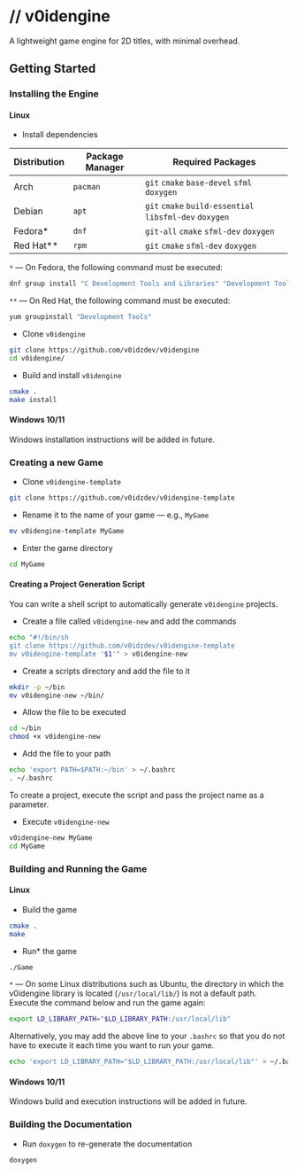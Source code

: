 # // v0idengine

A lightweight game engine for 2D titles, with minimal overhead.

## Getting Started

### Installing the Engine

#### Linux
- Install dependencies

| Distribution | Package Manager | Required Packages |
|---|---|---|
| Arch         | `pacman`        | `git` `cmake` `base-devel` `sfml` `doxygen` |
| Debian       | `apt`           | `git` `cmake` `build-essential` `libsfml-dev` `doxygen` |
| Fedora*      | `dnf`           | `git-all` `cmake` `sfml-dev` `doxygen` |
| Red Hat**    | `rpm`           | `git` `cmake` `sfml-dev` `doxygen` |

`*` — On Fedora, the following command must be executed:
```bash
dnf group install "C Development Tools and Libraries" "Development Tools"
```
`**` — On Red Hat, the following command must be executed:
```bash
yum groupinstall "Development Tools" 
```

- Clone `v0idengine`
```bash
git clone https://github.com/v0idzdev/v0idengine
cd v0idengine/
```

- Build and install `v0idengine`
```bash
cmake .
make install
```

#### Windows 10/11
Windows installation instructions will be added in future.

### Creating a new Game

- Clone `v0idengine-template`
```bash
git clone https://github.com/v0idzdev/v0idengine-template
```

- Rename it to the name of your game — e.g., `MyGame`
```bash
mv v0idengine-template MyGame
```

- Enter the game directory
```bash
cd MyGame
```

#### Creating a Project Generation Script
You can write a shell script to automatically generate `v0idengine` projects.

- Create a file called `v0idengine-new` and add the commands
```bash
echo "#!/bin/sh
git clone https://github.com/v0idzdev/v0idengine-template
mv v0idengine-template '$1'" > v0idengine-new
```

- Create a scripts directory and add the file to it
```bash
mkdir -p ~/bin
mv v0idengine-new ~/bin/
```

- Allow the file to be executed
```bash
cd ~/bin
chmod +x v0idengine-new
```

- Add the file to your path
```bash
echo 'export PATH=$PATH:~/bin' > ~/.bashrc
. ~/.bashrc
```

To create a project, execute the script and pass the project name as a parameter.
- Execute `v0idengine-new`
```bash
v0idengine-new MyGame
cd MyGame
```

### Building and Running the Game

#### Linux

- Build the game
```bash
cmake .
make
```

- Run* the game
```bash
./Game
```

`*` — On some Linux distributions such as Ubuntu, the directory in which the v0idengine library is located (`/usr/local/lib/`) is not a default path. Execute the command below and run the game again:
```bash
export LD_LIBRARY_PATH="$LD_LIBRARY_PATH:/usr/local/lib"
```

Alternatively, you may add the above line to your `.bashrc` so that you do not have to execute it each time you want to run your game.
```bash
echo 'export LD_LIBRARY_PATH="$LD_LIBRARY_PATH:/usr/local/lib"' > ~/.bashrc
```

#### Windows 10/11
Windows build and execution instructions will be added in future.

### Building the Documentation
- Run `doxygen` to re-generate the documentation
```
doxygen
```
